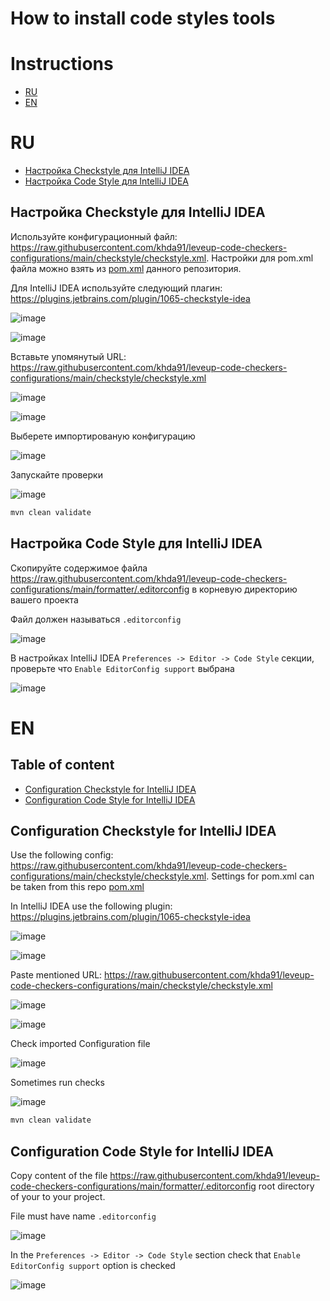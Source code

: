 # How to install code styles tools

# Instructions
* [RU](#ru)
* [EN](#en)

# RU
* [Настройка Checkstyle для IntelliJ IDEA](#настройка-checkstyle-для-intellij-idea)
* [Настройка Code Style для IntelliJ IDEA](#настройка-code-style-для-intellij-idea)

## Настройка Checkstyle для IntelliJ IDEA
Используйте конфигурационный файл: https://raw.githubusercontent.com/khda91/leveup-code-checkers-configurations/main/checkstyle/checkstyle.xml.
Настройки для pom.xml файла можно взять из [pom.xml](pom.xml) данного репозитория.

Для IntelliJ IDEA используйте следующий плагин: https://plugins.jetbrains.com/plugin/1065-checkstyle-idea

![image](docs/images/idea_checkstyle_plugin_installation.png)

![image](docs/images/idea_checkstyle_plugin_configuration.png)

Вставьте упомянутый URL: https://raw.githubusercontent.com/khda91/leveup-code-checkers-configurations/main/checkstyle/checkstyle.xml

![image](docs/images/add_checkstyle_configuration.png)

![image](docs/images/add_checkstyle_configuration_2.png)

Выберете импортированую конфигурацию

![image](docs/images/checkstyle_imported_configuration.png)

Запускайте проверки

![image](docs/images/checkstyle_run_check.png)

```bash
mvn clean validate
```

## Настройка Code Style для IntelliJ IDEA

Скопируйте содержимое файла https://raw.githubusercontent.com/khda91/leveup-code-checkers-configurations/main/formatter/.editorconfig в корневую директорию вашего проекта

Файл должен называться `.editorconfig`

![image](docs/images/editorconfig_seetings.png)

В настройках IntelliJ IDEA `Preferences -> Editor -> Code Style` секции, проверьте что `Enable EditorConfig support` выбрана

![image](docs/images/idea_code_style_import.png)

# EN
## Table of content
* [Configuration Checkstyle for IntelliJ IDEA](#configuration-checkstyle-for-intellij-idea)
* [Configuration Code Style for IntelliJ IDEA](#configuration-code-style-for-intellij-idea)

## Configuration Checkstyle for IntelliJ IDEA
Use the following config: https://raw.githubusercontent.com/khda91/leveup-code-checkers-configurations/main/checkstyle/checkstyle.xml.
Settings for pom.xml can be taken from this repo [pom.xml](pom.xml)

In IntelliJ IDEA use the following plugin: https://plugins.jetbrains.com/plugin/1065-checkstyle-idea

![image](docs/images/idea_checkstyle_plugin_installation.png)

![image](docs/images/idea_checkstyle_plugin_configuration.png)

Paste mentioned URL: https://raw.githubusercontent.com/khda91/leveup-code-checkers-configurations/main/checkstyle/checkstyle.xml

![image](docs/images/add_checkstyle_configuration.png)

![image](docs/images/add_checkstyle_configuration_2.png)

Check imported Configuration file

![image](docs/images/checkstyle_imported_configuration.png)

Sometimes run checks

![image](docs/images/checkstyle_run_check.png)

```bash
mvn clean validate
```

## Configuration Code Style for IntelliJ IDEA

Copy content of the file https://raw.githubusercontent.com/khda91/leveup-code-checkers-configurations/main/formatter/.editorconfig root directory of your to your project.

File must have name `.editorconfig`

![image](docs/images/editorconfig_seetings.png)


In the `Preferences -> Editor -> Code Style` section check that `Enable EditorConfig support` option is checked

![image](docs/images/idea_code_style_import.png)
